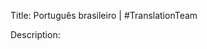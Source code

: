 Title: Português brasileiro | #TranslationTeam

Description:

<!--- URL: https://www.youtube.com/playlist?list=PL1yhyLyBfE6T9fze9qyiE9s7htmDq1Dps -->
<!--- Dessi's mother is from Brazil -->
